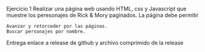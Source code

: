 Ejercicio 1
Realizar una página web usando HTML, css y Javascript que muestre los peresonajes de Rick & Mory paginados.
La página debe permitir

    Avanzar y retorceder por las páginas.
    Buscar personajes por nombre.

Entrega enlace a release de github y archivo comprimido de la release
